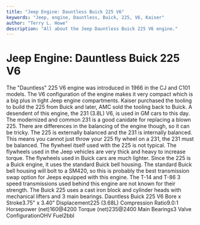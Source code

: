```yaml
---
title: "Jeep Engine: Dauntless Buick 225 V6"
keywords: "Jeep, engine, Dauntless, Buick, 225, V6, Kaiser"
author: "Terry L. Howe"
description: "All about the Jeep Dauntless Buick 225 V6 engine."
---
```


# Jeep Engine: Dauntless Buick 225 V6
The "Dauntless" 225 V6 engine was introduced in 1966 in the CJ
and C101 models.  The V6 configuration of the engine makes it
very compact which is a big plus in tight Jeep engine
compartments.  Kaiser purchased the tooling to build the 225
from Buick and later, AMC sold the tooling back to Buick.
A desendent of this engine, the 231 (3.8L) V6,  is used in GM
cars to this day.  The modernized and common 231 is a good canidate
for replacing a blown 225.  There are differences in the balancing
of the engine though, so it can be tricky.  The 225 is externally
balanced and the 231 is internally balanced.  This means you cannot
just throw your 225 fly wheel on a 231, the 231 must be balanced.
The flywheel itself used with the 225 is not typical.  The flywheels
used in the Jeep vehicles are very thick and heavy to increase torque.
The flywheels used in Buick cars are much lighter.
Since the 225 is a Buick engine, it uses the standard Buick
bell housing.  The standard Buick bell housing will bolt to
a SM420, so this is probably the best transmission swap option
for Jeeps equipped with this engine.  The T-14 and T-86 3
speed transmissions used behind this engine are not known for
their strength.
The Buick 225 uses a cast iron block and cylinder heads with
mechanical lifters and 3 main bearings.
Dauntless Buick 225 V6
Bore x Stroke3.75" x 3.40"
Displacement225 (3.68L)
Compression Ratio9.0:1
Horsepower (net)160@4200
Torque (net)235@2400
Main Bearings3
Valve ConfigurationOHV
Fuel2bbl